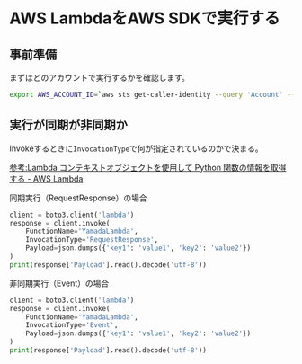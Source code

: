 # AWS LambdaをAWS SDKで実行する

## 事前準備

まずはどのアカウントで実行するかを確認します。

```bash
export AWS_ACCOUNT_ID=`aws sts get-caller-identity --query 'Account' --output text` && echo $AWS_ACCOUNT_ID
```

## 実行が同期が非同期か

Invokeするときに`InvocationType`で何が指定されているのかで決まる。

[参考:Lambda コンテキストオブジェクトを使用して Python 関数の情報を取得する - AWS Lambda](https://docs.aws.amazon.com/ja_jp/lambda/latest/dg/python-context.html)

同期実行（RequestResponse）の場合

```python
client = boto3.client('lambda')
response = client.invoke(
    FunctionName='YamadaLambda',
    InvocationType='RequestResponse',
    Payload=json.dumps({'key1': 'value1', 'key2': 'value2'})
)
print(response['Payload'].read().decode('utf-8'))

```

非同期実行（Event）の場合

```python
client = boto3.client('lambda')
response = client.invoke(
    FunctionName='YamadaLambda',
    InvocationType='Event',
    Payload=json.dumps({'key1': 'value1', 'key2': 'value2'})
)
print(response['Payload'].read().decode('utf-8'))

```
